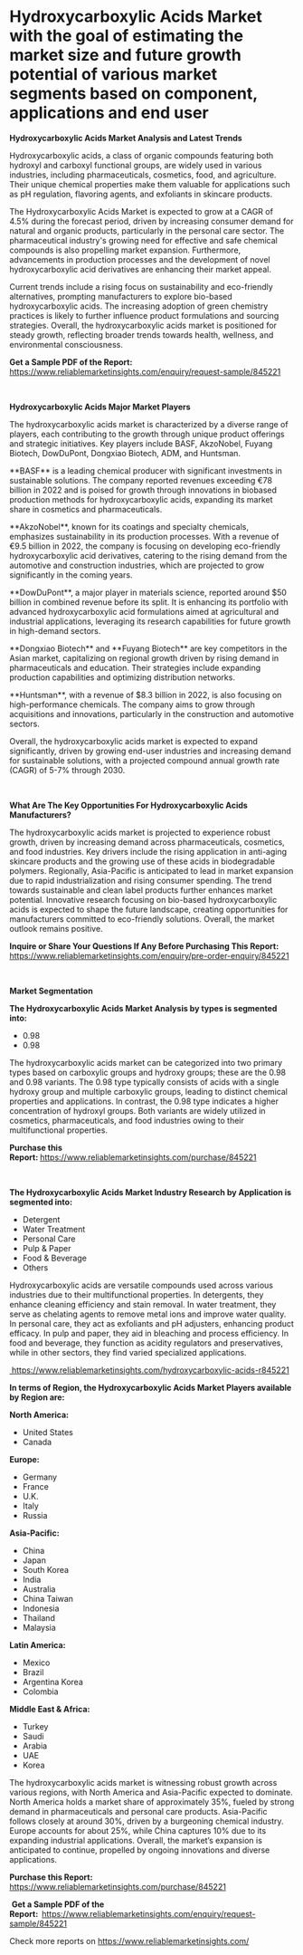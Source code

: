 <p><h1>Hydroxycarboxylic Acids Market with the goal of estimating the market size and future growth potential of various market segments based on component, applications and end user</h1></p><p><strong>Hydroxycarboxylic Acids Market Analysis and Latest Trends</strong></p>
<p><p>Hydroxycarboxylic acids, a class of organic compounds featuring both hydroxyl and carboxyl functional groups, are widely used in various industries, including pharmaceuticals, cosmetics, food, and agriculture. Their unique chemical properties make them valuable for applications such as pH regulation, flavoring agents, and exfoliants in skincare products. </p><p>The Hydroxycarboxylic Acids Market is expected to grow at a CAGR of 4.5% during the forecast period, driven by increasing consumer demand for natural and organic products, particularly in the personal care sector. The pharmaceutical industry's growing need for effective and safe chemical compounds is also propelling market expansion. Furthermore, advancements in production processes and the development of novel hydroxycarboxylic acid derivatives are enhancing their market appeal.</p><p>Current trends include a rising focus on sustainability and eco-friendly alternatives, prompting manufacturers to explore bio-based hydroxycarboxylic acids. The increasing adoption of green chemistry practices is likely to further influence product formulations and sourcing strategies. Overall, the hydroxycarboxylic acids market is positioned for steady growth, reflecting broader trends towards health, wellness, and environmental consciousness.</p></p>
<p><strong>Get a Sample PDF of the Report:&nbsp;</strong> <a href="https://www.reliablemarketinsights.com/enquiry/request-sample/845221?utm_campaign=3196&utm_medium=2&utm_source=Github&utm_content=ia&utm_term=31032025&utm_id=hydroxycarboxylic-acids">https://www.reliablemarketinsights.com/enquiry/request-sample/845221</a></p>
<p>&nbsp;</p>
<p><strong>Hydroxycarboxylic Acids Major Market Players</strong></p>
<p><p>The hydroxycarboxylic acids market is characterized by a diverse range of players, each contributing to the growth through unique product offerings and strategic initiatives. Key players include BASF, AkzoNobel, Fuyang Biotech, DowDuPont, Dongxiao Biotech, ADM, and Huntsman.</p><p>**BASF** is a leading chemical producer with significant investments in sustainable solutions. The company reported revenues exceeding €78 billion in 2022 and is poised for growth through innovations in biobased production methods for hydroxycarboxylic acids, expanding its market share in cosmetics and pharmaceuticals.</p><p>**AkzoNobel**, known for its coatings and specialty chemicals, emphasizes sustainability in its production processes. With a revenue of €9.5 billion in 2022, the company is focusing on developing eco-friendly hydroxycarboxylic acid derivatives, catering to the rising demand from the automotive and construction industries, which are projected to grow significantly in the coming years.</p><p>**DowDuPont**, a major player in materials science, reported around $50 billion in combined revenue before its split. It is enhancing its portfolio with advanced hydroxycarboxylic acid formulations aimed at agricultural and industrial applications, leveraging its research capabilities for future growth in high-demand sectors.</p><p>**Dongxiao Biotech** and **Fuyang Biotech** are key competitors in the Asian market, capitalizing on regional growth driven by rising demand in pharmaceuticals and education. Their strategies include expanding production capabilities and optimizing distribution networks.</p><p>**Huntsman**, with a revenue of $8.3 billion in 2022, is also focusing on high-performance chemicals. The company aims to grow through acquisitions and innovations, particularly in the construction and automotive sectors.</p><p>Overall, the hydroxycarboxylic acids market is expected to expand significantly, driven by growing end-user industries and increasing demand for sustainable solutions, with a projected compound annual growth rate (CAGR) of 5-7% through 2030.</p></p>
<p>&nbsp;</p>
<p><strong>What Are The Key Opportunities For Hydroxycarboxylic Acids Manufacturers?</strong></p>
<p><p>The hydroxycarboxylic acids market is projected to experience robust growth, driven by increasing demand across pharmaceuticals, cosmetics, and food industries. Key drivers include the rising application in anti-aging skincare products and the growing use of these acids in biodegradable polymers. Regionally, Asia-Pacific is anticipated to lead in market expansion due to rapid industrialization and rising consumer spending. The trend towards sustainable and clean label products further enhances market potential. Innovative research focusing on bio-based hydroxycarboxylic acids is expected to shape the future landscape, creating opportunities for manufacturers committed to eco-friendly solutions. Overall, the market outlook remains positive.</p></p>
<p><strong>Inquire or Share Your Questions If Any Before Purchasing This Report:</strong> <a href="https://www.reliablemarketinsights.com/enquiry/pre-order-enquiry/845221?utm_campaign=3196&utm_medium=2&utm_source=Github&utm_content=ia&utm_term=31032025&utm_id=hydroxycarboxylic-acids">https://www.reliablemarketinsights.com/enquiry/pre-order-enquiry/845221</a></p>
<p>&nbsp;</p>
<p><strong>Market Segmentation</strong></p>
<p><strong>The Hydroxycarboxylic Acids Market Analysis by types is segmented into:</strong></p>
<p><ul><li>0.98</li><li>0.98</li></ul></p>
<p><p>The hydroxycarboxylic acids market can be categorized into two primary types based on carboxylic groups and hydroxy groups; these are the 0.98 and 0.98 variants. The 0.98 type typically consists of acids with a single hydroxy group and multiple carboxylic groups, leading to distinct chemical properties and applications. In contrast, the 0.98 type indicates a higher concentration of hydroxyl groups. Both variants are widely utilized in cosmetics, pharmaceuticals, and food industries owing to their multifunctional properties.</p></p>
<p><strong>Purchase this Report:&nbsp;</strong><a href="https://www.reliablemarketinsights.com/purchase/845221?utm_campaign=3196&utm_medium=2&utm_source=Github&utm_content=ia&utm_term=31032025&utm_id=hydroxycarboxylic-acids">https://www.reliablemarketinsights.com/purchase/845221</a></p>
<p>&nbsp;</p>
<p><strong>The Hydroxycarboxylic Acids Market Industry Research by Application is segmented into:</strong></p>
<p><ul><li>Detergent</li><li>Water Treatment</li><li>Personal Care</li><li>Pulp & Paper</li><li>Food & Beverage</li><li>Others</li></ul></p>
<p><p>Hydroxycarboxylic acids are versatile compounds used across various industries due to their multifunctional properties. In detergents, they enhance cleaning efficiency and stain removal. In water treatment, they serve as chelating agents to remove metal ions and improve water quality. In personal care, they act as exfoliants and pH adjusters, enhancing product efficacy. In pulp and paper, they aid in bleaching and process efficiency. In food and beverage, they function as acidity regulators and preservatives, while in other sectors, they find varied specialized applications.</p></p>
<p><a href="https://www.reliablemarketinsights.com/hydroxycarboxylic-acids-r845221?utm_campaign=3196&utm_medium=2&utm_source=Github&utm_content=ia&utm_term=31032025&utm_id=hydroxycarboxylic-acids">&nbsp;https://www.reliablemarketinsights.com/hydroxycarboxylic-acids-r845221</a></p>
<p><strong>In terms of Region, the Hydroxycarboxylic Acids Market Players available by Region are:</strong></p>
<p>
    <p> <strong> North America: </strong>
        <ul>
            <li>United States</li>
            <li>Canada</li>
        </ul>
        </p> 
    <p> <strong> Europe: </strong>
        <ul>
            <li>Germany</li>
            <li>France</li>
            <li>U.K.</li>
            <li>Italy</li>
            <li>Russia</li>
        </ul>
        </p> 
    <p> <strong> Asia-Pacific: </strong>
        <ul>
            <li>China</li>
            <li>Japan</li>
            <li>South Korea</li>
            <li>India</li>
            <li>Australia</li>
            <li>China Taiwan</li>
            <li>Indonesia</li>
            <li>Thailand</li>
            <li>Malaysia</li>
        </ul>
        </p> 
    <p> <strong> Latin America: </strong>
        <ul>
            <li>Mexico</li>
            <li>Brazil</li>
            <li>Argentina Korea</li>
            <li>Colombia</li>
        </ul>
        </p> 
    <p> <strong> Middle East & Africa: </strong>
        <ul>
            <li>Turkey</li>
            <li>Saudi</li>
            <li>Arabia</li>
            <li>UAE</li>
            <li>Korea</li>
        </ul>
    </p>
    </p>
<p><p>The hydroxycarboxylic acids market is witnessing robust growth across various regions, with North America and Asia-Pacific expected to dominate. North America holds a market share of approximately 35%, fueled by strong demand in pharmaceuticals and personal care products. Asia-Pacific follows closely at around 30%, driven by a burgeoning chemical industry. Europe accounts for about 25%, while China captures 10% due to its expanding industrial applications. Overall, the market’s expansion is anticipated to continue, propelled by ongoing innovations and diverse applications.</p></p>
<p><strong>Purchase this Report: </strong><a href="https://www.reliablemarketinsights.com/purchase/845221?utm_campaign=3196&utm_medium=2&utm_source=Github&utm_content=ia&utm_term=31032025&utm_id=hydroxycarboxylic-acids">https://www.reliablemarketinsights.com/purchase/845221</a></p>
<p>&nbsp;<strong>Get a Sample PDF of the Report:&nbsp;&nbsp;</strong><a href="https://www.reliablemarketinsights.com/enquiry/request-sample/845221?utm_campaign=3196&utm_medium=2&utm_source=Github&utm_content=ia&utm_term=31032025&utm_id=hydroxycarboxylic-acids">https://www.reliablemarketinsights.com/enquiry/request-sample/845221</a></p>
<p><strong></strong></p>
<p>Check more reports on <a href="https://www.reliablemarketinsights.com/?utm_campaign=3196&utm_medium=2&utm_source=Github&utm_content=ia&utm_term=31032025&utm_id=hydroxycarboxylic-acids">https://www.reliablemarketinsights.com/</a></p>